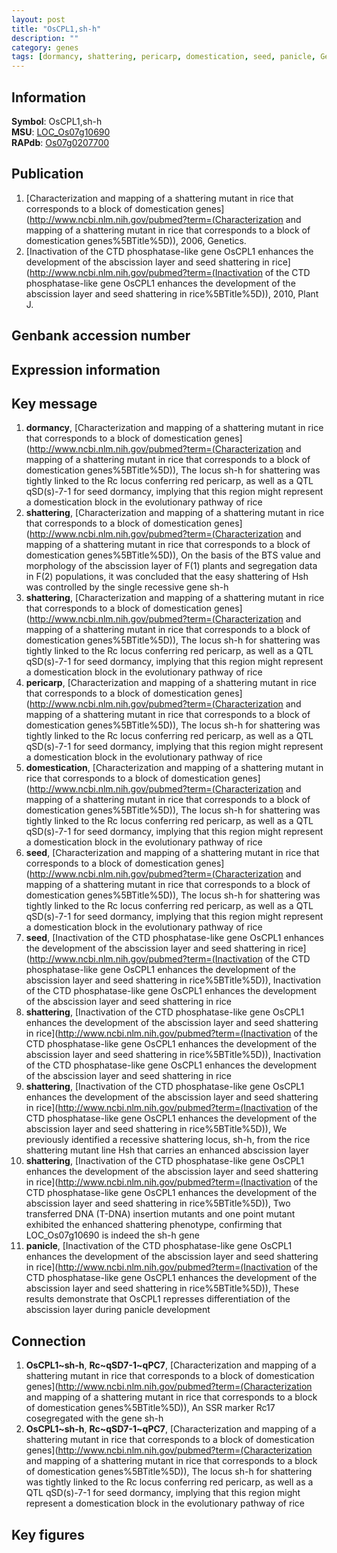 ```yaml
---
layout: post
title: "OsCPL1,sh-h"
description: ""
category: genes
tags: [dormancy, shattering, pericarp, domestication, seed, panicle, Gene]
---
```


## Information
__Symbol__: OsCPL1,sh-h  
__MSU__: [LOC_Os07g10690](http://rice.plantbiology.msu.edu/cgi-bin/ORF_infopage.cgi?orf=LOC_Os07g10690)  
__RAPdb__: [Os07g0207700](http://rapdb.dna.affrc.go.jp/viewer/gbrowse_details/irgsp1?name=Os07g0207700)  

## Publication
1. [Characterization and mapping of a shattering mutant in rice that corresponds to a block of domestication genes](http://www.ncbi.nlm.nih.gov/pubmed?term=(Characterization and mapping of a shattering mutant in rice that corresponds to a block of domestication genes%5BTitle%5D)), 2006, Genetics.
2. [Inactivation of the CTD phosphatase-like gene OsCPL1 enhances the development of the abscission layer and seed shattering in rice](http://www.ncbi.nlm.nih.gov/pubmed?term=(Inactivation of the CTD phosphatase-like gene OsCPL1 enhances the development of the abscission layer and seed shattering in rice%5BTitle%5D)), 2010, Plant J.

## Genbank accession number

## Expression information

## Key message
1. __dormancy__, [Characterization and mapping of a shattering mutant in rice that corresponds to a block of domestication genes](http://www.ncbi.nlm.nih.gov/pubmed?term=(Characterization and mapping of a shattering mutant in rice that corresponds to a block of domestication genes%5BTitle%5D)),  The locus sh-h for shattering was tightly linked to the Rc locus conferring red pericarp, as well as a QTL qSD(s)-7-1 for seed dormancy, implying that this region might represent a domestication block in the evolutionary pathway of rice
2. __shattering__, [Characterization and mapping of a shattering mutant in rice that corresponds to a block of domestication genes](http://www.ncbi.nlm.nih.gov/pubmed?term=(Characterization and mapping of a shattering mutant in rice that corresponds to a block of domestication genes%5BTitle%5D)),  On the basis of the BTS value and morphology of the abscission layer of F(1) plants and segregation data in F(2) populations, it was concluded that the easy shattering of Hsh was controlled by the single recessive gene sh-h
3. __shattering__, [Characterization and mapping of a shattering mutant in rice that corresponds to a block of domestication genes](http://www.ncbi.nlm.nih.gov/pubmed?term=(Characterization and mapping of a shattering mutant in rice that corresponds to a block of domestication genes%5BTitle%5D)),  The locus sh-h for shattering was tightly linked to the Rc locus conferring red pericarp, as well as a QTL qSD(s)-7-1 for seed dormancy, implying that this region might represent a domestication block in the evolutionary pathway of rice
4. __pericarp__, [Characterization and mapping of a shattering mutant in rice that corresponds to a block of domestication genes](http://www.ncbi.nlm.nih.gov/pubmed?term=(Characterization and mapping of a shattering mutant in rice that corresponds to a block of domestication genes%5BTitle%5D)),  The locus sh-h for shattering was tightly linked to the Rc locus conferring red pericarp, as well as a QTL qSD(s)-7-1 for seed dormancy, implying that this region might represent a domestication block in the evolutionary pathway of rice
5. __domestication__, [Characterization and mapping of a shattering mutant in rice that corresponds to a block of domestication genes](http://www.ncbi.nlm.nih.gov/pubmed?term=(Characterization and mapping of a shattering mutant in rice that corresponds to a block of domestication genes%5BTitle%5D)),  The locus sh-h for shattering was tightly linked to the Rc locus conferring red pericarp, as well as a QTL qSD(s)-7-1 for seed dormancy, implying that this region might represent a domestication block in the evolutionary pathway of rice
6. __seed__, [Characterization and mapping of a shattering mutant in rice that corresponds to a block of domestication genes](http://www.ncbi.nlm.nih.gov/pubmed?term=(Characterization and mapping of a shattering mutant in rice that corresponds to a block of domestication genes%5BTitle%5D)),  The locus sh-h for shattering was tightly linked to the Rc locus conferring red pericarp, as well as a QTL qSD(s)-7-1 for seed dormancy, implying that this region might represent a domestication block in the evolutionary pathway of rice
7. __seed__, [Inactivation of the CTD phosphatase-like gene OsCPL1 enhances the development of the abscission layer and seed shattering in rice](http://www.ncbi.nlm.nih.gov/pubmed?term=(Inactivation of the CTD phosphatase-like gene OsCPL1 enhances the development of the abscission layer and seed shattering in rice%5BTitle%5D)), Inactivation of the CTD phosphatase-like gene OsCPL1 enhances the development of the abscission layer and seed shattering in rice
8. __shattering__, [Inactivation of the CTD phosphatase-like gene OsCPL1 enhances the development of the abscission layer and seed shattering in rice](http://www.ncbi.nlm.nih.gov/pubmed?term=(Inactivation of the CTD phosphatase-like gene OsCPL1 enhances the development of the abscission layer and seed shattering in rice%5BTitle%5D)), Inactivation of the CTD phosphatase-like gene OsCPL1 enhances the development of the abscission layer and seed shattering in rice
9. __shattering__, [Inactivation of the CTD phosphatase-like gene OsCPL1 enhances the development of the abscission layer and seed shattering in rice](http://www.ncbi.nlm.nih.gov/pubmed?term=(Inactivation of the CTD phosphatase-like gene OsCPL1 enhances the development of the abscission layer and seed shattering in rice%5BTitle%5D)),  We previously identified a recessive shattering locus, sh-h, from the rice shattering mutant line Hsh that carries an enhanced abscission layer
10. __shattering__, [Inactivation of the CTD phosphatase-like gene OsCPL1 enhances the development of the abscission layer and seed shattering in rice](http://www.ncbi.nlm.nih.gov/pubmed?term=(Inactivation of the CTD phosphatase-like gene OsCPL1 enhances the development of the abscission layer and seed shattering in rice%5BTitle%5D)),  Two transferred DNA (T-DNA) insertion mutants and one point mutant exhibited the enhanced shattering phenotype, confirming that LOC_Os07g10690 is indeed the sh-h gene
11. __panicle__, [Inactivation of the CTD phosphatase-like gene OsCPL1 enhances the development of the abscission layer and seed shattering in rice](http://www.ncbi.nlm.nih.gov/pubmed?term=(Inactivation of the CTD phosphatase-like gene OsCPL1 enhances the development of the abscission layer and seed shattering in rice%5BTitle%5D)),  These results demonstrate that OsCPL1 represses differentiation of the abscission layer during panicle development

## Connection
1. __OsCPL1~sh-h__, __Rc~qSD7-1~qPC7__, [Characterization and mapping of a shattering mutant in rice that corresponds to a block of domestication genes](http://www.ncbi.nlm.nih.gov/pubmed?term=(Characterization and mapping of a shattering mutant in rice that corresponds to a block of domestication genes%5BTitle%5D)),  An SSR marker Rc17 cosegregated with the gene sh-h
2. __OsCPL1~sh-h__, __Rc~qSD7-1~qPC7__, [Characterization and mapping of a shattering mutant in rice that corresponds to a block of domestication genes](http://www.ncbi.nlm.nih.gov/pubmed?term=(Characterization and mapping of a shattering mutant in rice that corresponds to a block of domestication genes%5BTitle%5D)),  The locus sh-h for shattering was tightly linked to the Rc locus conferring red pericarp, as well as a QTL qSD(s)-7-1 for seed dormancy, implying that this region might represent a domestication block in the evolutionary pathway of rice

## Key figures


